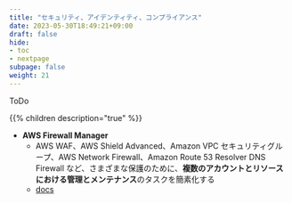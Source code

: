 ```yaml
---
title: "セキュリティ、アイデンティティ、コンプライアンス"
date: 2023-05-30T18:49:21+09:00
draft: false
hide:
- toc
- nextpage
subpage: false
weight: 21
---
```


ToDo

<!--more-->

{{% children description="true"   %}}

- **AWS Firewall Manager**
  - AWS WAF、AWS Shield Advanced、Amazon VPC セキュリティグループ、AWS Network Firewall、Amazon Route 53 Resolver DNS Firewall など、さまざまな保護のために、**複数のアカウントとリソースにおける管理とメンテナンス**のタスクを簡素化する
  - [docs](https://docs.aws.amazon.com/ja_jp/waf/latest/developerguide/fms-chapter.html)